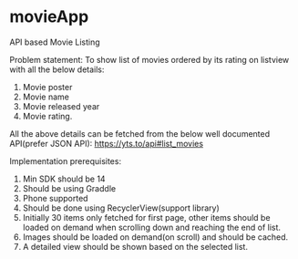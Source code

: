 # movieApp

API based Movie Listing

Problem statement:
To show list of movies ordered by its rating on listview with all the below details:

1. Movie poster
2. Movie name
3. Movie released year
4. Movie rating.

All the above details can be fetched from the below well documented API(prefer JSON API):
https://yts.to/api#list_movies

Implementation prerequisites:
1. Min SDK should be 14
2. Should be using Graddle
3. Phone supported
4. Should be done using RecyclerView(support library)
5. Initially 30 items only fetched for first page, other items should be loaded on demand when scrolling
down and reaching the end of list.
6. Images should be loaded on demand(on scroll) and should be cached.
7. A detailed view should be shown based on the selected list.
